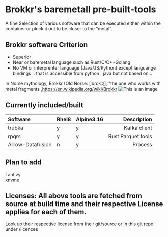 # Brokkr's baremetall pre-built-tools 
A fine Selection of various software that can be executed either within the container or pluck it out to be closer to the "metal". 

## Brokkr software Criterion
* Superior  
* Near or baremetal language such as Rust/C/C++Golang  
* No VM or interprenter language (Java/JS/Python) except languange bindings .. that is accessible from python , java but not based on...  


In Norse mythology, Brokkr (Old Norse: [ˈbrokːz̠], "the one who works with metal fragments  ,https://en.wikipedia.org/wiki/Brokkr
![This is an image](https://upload.wikimedia.org/wikipedia/commons/4/4c/The_third_gift_—_an_enormous_hammer_by_Elmer_Boyd_Smith.jpg)


## Currently included/built
| Software | Rhel8|Alpine3.16 | Description |
|:---------|:-|:-|------------:| 
|trubka    |y|y|Kafka client|  
|rpqrs     |y|y| Rust Parquet tools|
|Arrow-Datafusion |n|y| Process | 

## Plan to add
Tantivy  
xnvme  
 

## Licenses: All above tools are fetched from source at build time and their respective License applies for each of them.
Look up their respective license from their git/source or in this git repo under /licences

